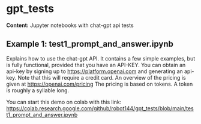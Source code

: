 # gpt_tests

__Content:__ Jupyter notebooks with chat-gpt api tests

## Example 1: test1_prompt_and_answer.ipynb
Explains how to use the chat-gpt API. It contains a few simple examples, but is fully functional, provided that you have an API-KEY. You can obtain an api-key by signing up to https://platform.openai.com and generating an api-key. Note that this will require a credit card. An overview of the pricing is given at https://openai.com/pricing The pricing is based on tokens. A token is roughly a syllable long. 

You can start this demo on colab with this link: https://colab.research.google.com/github/robot144/gpt_tests/blob/main/test1_prompt_and_answer.ipynb



